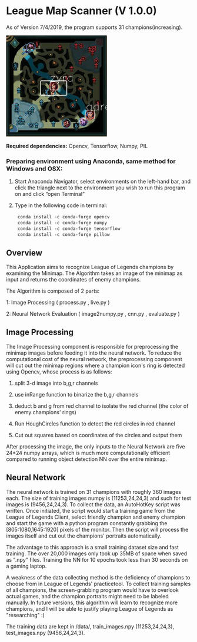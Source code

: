 # League Map Scanner (V 1.0.0)

As of Version 7/4/2019, the program supports 31 champions(increasing).



![](demo.gif)



**Required dependencies:**
Opencv, Tensorflow, Numpy, PIL

### Preparing environment using Anaconda, same method for Windows and OSX:

 1. Start Anaconda Navigator, select environments on the left-hand bar, and click the triangle next to the environment you wish to run this program on and click “open Terminal”
2. Type in the following code in terminal:

	    conda install -c conda-forge opencv
	    conda install -c conda-forge numpy
	    conda install -c conda-forge tensorflow
	    conda install -c conda-forge pillow

## Overview

This Application aims to recognize League of Legends champions by examining the Minimap. The Algorithm takes an image of the minimap as input and returns the coordinates of enemy champions.

The Algorithm is composed of 2 parts:

1: Image Processing ( process.py , live.py )

2: Neural Network Evaluation ( image2numpy.py , cnn.py , evaluate.py )

## Image Processing

The Image Processing component is responsible for preprocessing the minimap images before feeding it into the neural network. To reduce the computational cost of the neural network, the preprocessing  component will cut out the minimap regions where a champion icon's ring is detected using Opencv, whose process is as follows:

1. split 3-d image into b,g,r channels

2. use inRange function to binarize the b,g,r channels

3. deduct b and g from red channel to isolate the red channel (the color of enemy champions' rings)

4. Run HoughCircles function to detect the red circles in red channel

5. Cut out squares based on coordinates of the circles and output them

After processing the image, the only inputs to the Neural Network are five 24*24 numpy arrays, which is much more computationally efficient compared to running object detection NN over the entire  minimap.

## Neural Network

The neural network is trained on 31 champions with roughly 360 images each. The size of training images numpy is (11253,24,24,3) and such for test images is (9456,24,24,3). To collect the data, an AutoHotKey  script was written. Once initiated, the script would start a training game from the League of Legends  Client, select friendly champion and enemy champion and start the game with a python program constantly  grabbing the [805:1080,1645:1920] pixels of the monitor. Then the script will process the images itself  and cut out the champions' portraits automatically.

The advantage to this approach is a small training dataset size and fast training. The over 20,000
images only took up 35MB of space when saved as ".npy" files. Training the NN for 10 epochs took less  than 30 seconds on a gaming laptop.

A weakness of the data collecting method is the deficiency of champions to choose from in League of Legends' practicetool. To collect training samples of all champions, the screen-grabbing program would have to overlook actual games, and the champion portraits might need to be labeled manually. In future versions, this algorithm will learn to recognize more champions, and I will be able to justify playing  League of Legends as "researching" :)

The training data are kept in /data/, train_images.npy (11253,24,24,3), test_images.npy (9456,24,24,3).




<!--stackedit_data:
eyJoaXN0b3J5IjpbLTE3MDE3NTUxNzgsNjgxOTU2MDU0XX0=
-->
